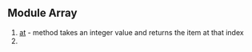 ## Module Array

1. [at](./at/README.md) - method takes an integer value and returns the item at that index
2. 